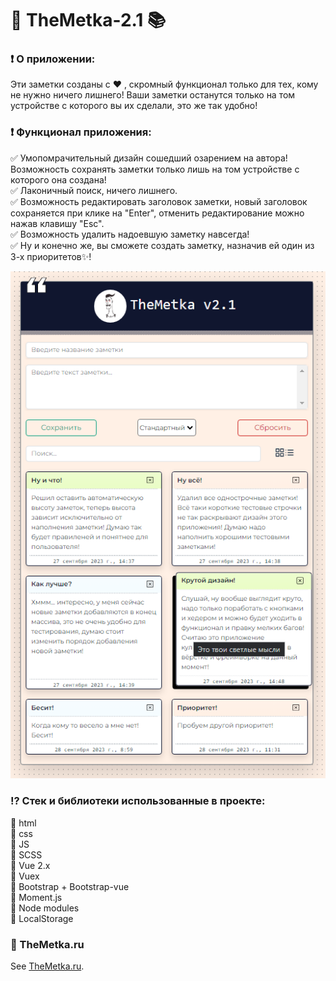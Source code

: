 # :floppy_disk: TheMetka-2.1 :books:

### :heavy_exclamation_mark: О приложении:

Эти заметки созданы с :hearts: , скромный функционал только для тех, кому не нужно ничего лишнего! Ваши заметки останутся только на том устройстве с которого вы их сделали, это же так удобно!


### :heavy_exclamation_mark: Функционал приложения:

:white_check_mark: Умопомрачительный дизайн сошедший озарением на автора! Возможность сохранять заметки только лишь на том устройстве с которого она создана!  
:white_check_mark: Лаконичный поиск, ничего лишнего.  
:white_check_mark: Возможность редактировать заголовок заметки, новый заголовок сохраняется при клике на "Enter", отменить редактирование можно нажав клавишу "Esc".  
:white_check_mark: Возможность удалить надоевшую заметку навсегда!  
:white_check_mark: Ну и конечно же, вы сможете создать заметку, назначив ей один из 3-х приоритетов:sparkles:!

![Главная страница приложения](src/assets/img/NotesApp.png)

### :interrobang: Стек и библиотеки использованные в проекте:

:star2: html  
:star2: css  
:star2: JS  
:star2: SCSS  
:star2: Vue 2.x  
:star2: Vuex  
:star2: Bootstrap + Bootstrap-vue  
:star2: Moment.js  
:star2: Node modules  
:star2: LocalStorage 

### :information_desk_person: TheMetka.ru
See [TheMetka.ru](https://theMetka.ru/).
